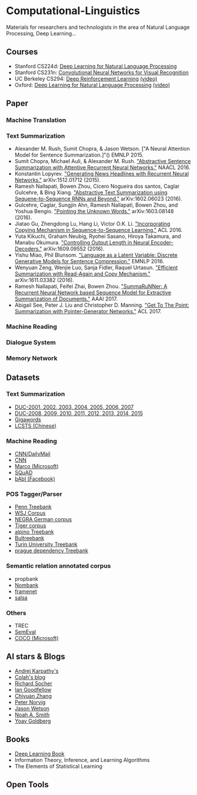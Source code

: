 # Computational-Linguistics
Materials for researchers and technologists in the area of Natural Language Processing, Deep Learning...


## Courses ##
* Stanford CS224d: [Deep Learning for Natural Language Processing](http://cs224d.stanford.edu/ "CS224d")
* Stanford CS231n: [Convolutional Neural Networks for Visual Recognition](http://cs231n.stanford.edu/ "CS231n") 
* UC Berkeley CS294: [Deep Reinforcement Learning](http://rll.berkeley.edu/deeprlcourse/ "CS294") [(video)](https://www.youtube.com/watch?v=8jQIKgTzQd4&list=PLkFD6_40KJIwTmSbCv9OVJB3YaO4sFwkX/ "CS294 video")
* Oxford: [Deep Learning for Natural Language Processing](http://www.cs.ox.ac.uk/teaching/courses/2016-2017/dl/) [(video)](https://www.youtube.com/watch?v=RP3tZFcC2e8&list=PL613dYIGMXoZBtZhbyiBqb0QtgK6oJbpm)

## Paper ##
### Machine Translation ###
### Text Summarization ###
* Alexander M. Rush, Sumit Chopra, & Jason Wetson. ["A Neural Attention Model for Sentence Summarization.]"() EMNLP 2015.
* Sumit Chopra, Michael Auli, & Alexander M. Rush. ["Abstractive Sentence Summarization with Attentive Recurrent Neural Networks."]() NAACL 2016.
* Konstantin Lopyrev. ["Generating News Headlines with Recurrent Neural Networks."]() arXiv:1512.01712 (2015).
* Ramesh Nallapati, Bowen Zhou, Cicero Nogueira dos santos, Caglar Gulcehre, & Bing Xiang. ["Abstractive Text Summarization using Sequene-to-Sequence RNNs and Beyond."]() arXiv:1602.06023 (2016).
* Gulcehre, Caglar, Sungjin Ahn, Ramesh Nallapati, Bowen Zhou, and Yoshua Bengio. ["Pointing the Unknown Words."]() arXiv:1603.08148 (2016).
* Jiatao Gu, Zhengdong Lu, Hang Li, Victor O.K. Li. ["Incorporating Copying Mechanism in Sequence-to-Sequence Learning."]() ACL 2016.
* Yuta Kikuchi, Graham Neubig, Ryohei Sasano, Hiroya Takamura, and Manabu Okumura. ["Controlling Output Length in Neural Encoder-Decoders."]() arXiv:1609.09552 (2016).
* Yishu Miao, Phil Blunsom. ["Language as a Latent Variable: Discrete Generative Models for Sentence Compression."]() EMNLP 2016.
* Wenyuan Zeng, Wenjie Luo, Sanja Fidler, Raquel Urtasun. ["Efficient Summarization with Read-Again and Copy Mechanism."]() arXiv:1611.03382 (2016).
* Ramesh Nallapati, Feifei Zhai, Bowen Zhou. ["SummaRuNNer: A Recurrent Neural Network based Sequence Model for Extractive Summarization of Documents."]() AAAI 2017.
* Abigail See, Peter J. Liu and Christopher D. Manning. ["Get To The Point: Summarization with Pointer-Generator Networks."]() ACL 2017.
### Machine Reading ###
### Dialogue System ###
### Memory Network ###

## Datasets ##
### Text Summarization ###
* [DUC-2001, 2002, 2003, 2004, 2005, 2006, 2007](http://www-nlpir.nist.gov/projects/duc/data.html)
* [DUC-2008, 2009, 2010, 2011, 2012, 2013, 2014, 2015](http://tac.nist.gov/data/)
* [Gigawords](https://catalog.ldc.upenn.edu/LDC2012T21)
* [LCSTS (Chinese)](http://icrc.hitsz.edu.cn/Article/show/139.html)
### Machine Reading ###
* [CNN/DailyMail](http://cs.nyu.edu/~kcho/DMQA/)
* [CNN](http://datasets.maluuba.com/NewsQA)
* [Marco (Microsoft)](http://www.msmarco.org/)
* [SQuAD](https://www.aclweb.org/anthology/D16-1264)
* [bAbI (Facebook)](https://research.fb.com/downloads/babi/)
### POS Tagger/Parser ###
* [Penn Treebank](http://www.cis.upenn.edu/~treebank/home.html)
* [WSJ Corpus](https://catalog.ldc.upenn.edu/LDC2000T43)
* [NEGRA German corpus](http://www.coli.uni-saarland.de/projects/sfb378/negra-corpus/)
* [Tiger corpus](http://www.ims.uni-stuttgart.de/projekte/TIGER/TIGERCorpus/)
* [alpino Treebank](http://odur.let.rug.nl/~vannoord/trees/)
* [Bultreebank](http://www.bultreebank.org/)
* [Turin University Treebank](http://www.di.unito.it/~tutreeb/)
* [prague dependency Treebank](http://ufal.mff.cuni.cz/pdt2.0/)
### Semantic relation annotated corpus ###
* propbank 
* [Nombank](http://nlp.cs.nyu.edu/meyers/NomBank.html)
* [framenet](http://framenet.icsi.berkeley.edu/)
* [salsa](http://www.coli.uni-saarland.de/projects/salsa/page.php?id=index)
### Others ###
* TREC
* [SemEval](http://alt.qcri.org/semeval2017/index.php?id=tasks)
* [COCO (Microsoft)](http://mscoco.org/)

## AI stars & Blogs ##
* [Andrej Karpathy's](http://karpathy.github.io/)
* [Colah's blog](http://colah.github.io/posts/2015-08-Understanding-LSTMs/)
* [Richard Socher](http://www.socher.org/)
* [Ian Goodfellow](http://www.iangoodfellow.com/)
* [Chiyuan Zhang](http://pluskid.org/)
* [Peter Norvig](http://norvig.com/)
* [Jason Wetson](http://www.thespermwhale.com/jaseweston/)
* [Noah A. Smith](http://homes.cs.washington.edu/~nasmith/)
* [Yoav Goldberg](https://www.cs.bgu.ac.il/~yoavg/uni/)
## Books ##
* [Deep Learning Book](http://www.deeplearningbook.org/)
* Information Theory, Inference, and Learning Algorithms
* The Elements of Statistical Learning
## Open Tools ##
